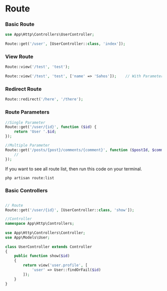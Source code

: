 # Route 
### Basic Route

```php
use App\Http\Controllers\UserController;
 
Route::get('/user', [UserController::class, 'index']);
```


### View Route

```php
Route::view('/test', 'test');
 
Route::view('/test', 'test', ['name' => 'Sahos']);    // With Parameter

```

### Redirect Route

```php
Route::redirect('/here', '/there');
```

### Route Parameters
```php
//Single Parameter
Route::get('/user/{id}', function ($id) {
    return 'User '.$id;
});

//Multiple Parameter
Route::get('/posts/{post}/comments/{comment}', function ($postId, $commentId) {
    //
});

```





If you want to see all route list, then run this code on your terminal.

```sh
php artisan route:list
```




### Basic Controllers

```php

// Route 
Route::get('/user/{id}', [UserController::class, 'show']);

//Controller
namespace App\Http\Controllers;
 
use App\Http\Controllers\Controller;
use App\Models\User;
 
class UserController extends Controller
{
    public function show($id)
    {
        return view('user.profile', [
            'user' => User::findOrFail($id)
        ]);
    }
}



```
